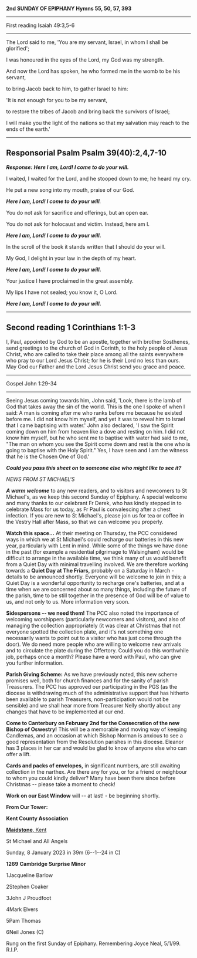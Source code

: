 **2nd SUNDAY OF EPIPHANY Hymns 55, 50, 57, 393**

  --------------- -----------------
  First reading   Isaiah 49:3,5-6
  --------------- -----------------

The Lord said to me, 'You are my servant, Israel, in whom I shall be
glorified';

I was honoured in the eyes of the Lord, my God was my strength.

And now the Lord has spoken, he who formed me in the womb to be his
servant,

to bring Jacob back to him, to gather Israel to him:

'It is not enough for you to be my servant,

to restore the tribes of Jacob and bring back the survivors of Israel;

I will make you the light of the nations so that my salvation may reach
to the ends of the earth.'

  ------------------------------------------
  Responsorial Psalm Psalm 39(40):2,4,7-10
  ------------------------------------------

***Response: Here I am, Lord! I come to do your will.***

I waited, I waited for the Lord, and he stooped down to me; he heard my
cry.

He put a new song into my mouth, praise of our God.

***Here I am, Lord! I come to do your will**.*

You do not ask for sacrifice and offerings, but an open ear.

You do not ask for holocaust and victim. Instead, here am I.

***Here I am, Lord! I come to do your will.***

In the scroll of the book it stands written that I should do your will.

My God, I delight in your law in the depth of my heart.

***Here I am, Lord! I come to do your will.***

Your justice I have proclaimed in the great assembly.

My lips I have not sealed; you know it, O Lord.

***Here I am, Lord! I come to do your will.***

  ------------------------------------
  Second reading 1 Corinthians 1:1-3
  ------------------------------------

I, Paul, appointed by God to be an apostle, together with brother
Sosthenes, send greetings to the church of God in Corinth, to the holy
people of Jesus Christ, who are called to take their place among all the
saints everywhere who pray to our Lord Jesus Christ; for he is their
Lord no less than ours. May God our Father and the Lord Jesus Christ
send you grace and peace.

  -------- --------------
  Gospel   John 1:29-34
  -------- --------------

Seeing Jesus coming towards him, John said, 'Look, there is the lamb of
God that takes away the sin of the world. This is the one I spoke of
when I said: A man is coming after me who ranks before me because he
existed before me. I did not know him myself, and yet it was to reveal
him to Israel that I came baptising with water.' John also declared, 'I
saw the Spirit coming down on him from heaven like a dove and resting on
him. I did not know him myself, but he who sent me to baptise with water
had said to me, "The man on whom you see the Spirit come down and rest
is the one who is going to baptise with the Holy Spirit." Yes, I have
seen and I am the witness that he is the Chosen One of God.'

***Could you pass this sheet on to someone else who might like to see
it?***

*NEWS FROM ST MICHAEL\'S*

***A warm welcome*** to any new readers, and to visitors and newcomers
to St Michael\'s, as we keep this second Sunday of Epiphany. A special
welcome and many thanks to our celebrant Fr Derek, who has kindly
stepped in to celebrate Mass for us today, as Fr Paul is convalescing
after a chest infection. If you are new to St Michael\'s, please join us
for tea or coffee in the Vestry Hall after Mass, so that we can welcome
you properly.

**Watch this space...** At their meeting on Thursday, the PCC considered
ways in which we at St Michael\'s could recharge our batteries in this
new year, particularly with Lent in mind. While some of the things we
have done in the past (for example a residential pilgrimage to
Walsingham) would be difficult to arrange in the available time, we
think many of us would benefit from a Quiet Day with minimal travelling
involved. We are therefore working towards a **Quiet Day at The
Friars,** probably on a Saturday in March - details to be announced
shortly. Everyone will be welcome to join in this; a Quiet Day is a
wonderful opportunity to recharge one\'s batteries, and at a time when
we are concerned about so many things, including the future of the
parish, time to be still together in the presence of God will be of
value to us, and not only to us. More information very soon.

**Sidespersons -- we need them!** The PCC also noted the importance of
welcoming worshippers (particularly newcomers and visitors), and also of
managing the collection appropriately (it was clear at Christmas that
not everyone spotted the collection plate, and it\'s not something one
necessarily wants to point out to a visitor who has just come through
the door). We do need more people who are willing to welcome new
arrivals and to circulate the plate during the Offertory. Could you do
this worthwhile job, perhaps once a month? Please have a word with Paul,
who can give you further information.

**Parish Giving Scheme:** As we have previously noted, this new scheme
promises well, both for church finances and for the sanity of parish
Treasurers. The PCC has approved our participating in the PGS (as the
diocese is withdrawing much of the administrative support that has
hitherto been available to parish Treasurers, non-participation would
not be sensible) and we shall hear more from Treasurer Nelly shortly
about any changes that have to be implemented at our end.

**Come to Canterbury on February 2nd for the Consecration of the new
Bishop of Oswestry!** This will be a memorable and moving way of keeping
Candlemas, and an occasion at which Bishop Norman is anxious to see a
good representation from the Resolution parishes in this diocese.
Eleanor has 3 places in her car and would be glad to know of anyone else
who can offer a lift.

**Cards and packs of envelopes,** in significant numbers, are still
awaiting collection in the narthex. Are there any for you, or for a
friend or neighbour to whom you could kindly deliver? Many have been
there since before Christmas -- please take a moment to check!

**Work on our East Window** will -- at last! - be beginning shortly.

**From Our Tower:**

**Kent County Association**

[**Maidstone**,
Kent](https://dove.cccbr.org.uk/detail.php?tower=12644#_blank)

St Michael and All Angels

Sunday, 8 January 2023 in 39m (6--1--24 in C)

**1269** **Cambridge Surprise Minor**

1Jacqueline Barlow

2Stephen Coaker

3John J Proudfoot

4Mark Elvers

5Pam Thomas

6Neil Jones (C)

Rung on the first Sunday of Epiphany. Remembering Joyce Neal, 5/1/99.
R.I.P.
